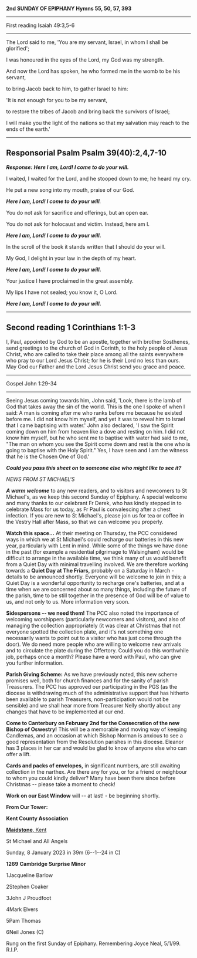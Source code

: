 **2nd SUNDAY OF EPIPHANY Hymns 55, 50, 57, 393**

  --------------- -----------------
  First reading   Isaiah 49:3,5-6
  --------------- -----------------

The Lord said to me, 'You are my servant, Israel, in whom I shall be
glorified';

I was honoured in the eyes of the Lord, my God was my strength.

And now the Lord has spoken, he who formed me in the womb to be his
servant,

to bring Jacob back to him, to gather Israel to him:

'It is not enough for you to be my servant,

to restore the tribes of Jacob and bring back the survivors of Israel;

I will make you the light of the nations so that my salvation may reach
to the ends of the earth.'

  ------------------------------------------
  Responsorial Psalm Psalm 39(40):2,4,7-10
  ------------------------------------------

***Response: Here I am, Lord! I come to do your will.***

I waited, I waited for the Lord, and he stooped down to me; he heard my
cry.

He put a new song into my mouth, praise of our God.

***Here I am, Lord! I come to do your will**.*

You do not ask for sacrifice and offerings, but an open ear.

You do not ask for holocaust and victim. Instead, here am I.

***Here I am, Lord! I come to do your will.***

In the scroll of the book it stands written that I should do your will.

My God, I delight in your law in the depth of my heart.

***Here I am, Lord! I come to do your will.***

Your justice I have proclaimed in the great assembly.

My lips I have not sealed; you know it, O Lord.

***Here I am, Lord! I come to do your will.***

  ------------------------------------
  Second reading 1 Corinthians 1:1-3
  ------------------------------------

I, Paul, appointed by God to be an apostle, together with brother
Sosthenes, send greetings to the church of God in Corinth, to the holy
people of Jesus Christ, who are called to take their place among all the
saints everywhere who pray to our Lord Jesus Christ; for he is their
Lord no less than ours. May God our Father and the Lord Jesus Christ
send you grace and peace.

  -------- --------------
  Gospel   John 1:29-34
  -------- --------------

Seeing Jesus coming towards him, John said, 'Look, there is the lamb of
God that takes away the sin of the world. This is the one I spoke of
when I said: A man is coming after me who ranks before me because he
existed before me. I did not know him myself, and yet it was to reveal
him to Israel that I came baptising with water.' John also declared, 'I
saw the Spirit coming down on him from heaven like a dove and resting on
him. I did not know him myself, but he who sent me to baptise with water
had said to me, "The man on whom you see the Spirit come down and rest
is the one who is going to baptise with the Holy Spirit." Yes, I have
seen and I am the witness that he is the Chosen One of God.'

***Could you pass this sheet on to someone else who might like to see
it?***

*NEWS FROM ST MICHAEL\'S*

***A warm welcome*** to any new readers, and to visitors and newcomers
to St Michael\'s, as we keep this second Sunday of Epiphany. A special
welcome and many thanks to our celebrant Fr Derek, who has kindly
stepped in to celebrate Mass for us today, as Fr Paul is convalescing
after a chest infection. If you are new to St Michael\'s, please join us
for tea or coffee in the Vestry Hall after Mass, so that we can welcome
you properly.

**Watch this space...** At their meeting on Thursday, the PCC considered
ways in which we at St Michael\'s could recharge our batteries in this
new year, particularly with Lent in mind. While some of the things we
have done in the past (for example a residential pilgrimage to
Walsingham) would be difficult to arrange in the available time, we
think many of us would benefit from a Quiet Day with minimal travelling
involved. We are therefore working towards a **Quiet Day at The
Friars,** probably on a Saturday in March - details to be announced
shortly. Everyone will be welcome to join in this; a Quiet Day is a
wonderful opportunity to recharge one\'s batteries, and at a time when
we are concerned about so many things, including the future of the
parish, time to be still together in the presence of God will be of
value to us, and not only to us. More information very soon.

**Sidespersons -- we need them!** The PCC also noted the importance of
welcoming worshippers (particularly newcomers and visitors), and also of
managing the collection appropriately (it was clear at Christmas that
not everyone spotted the collection plate, and it\'s not something one
necessarily wants to point out to a visitor who has just come through
the door). We do need more people who are willing to welcome new
arrivals and to circulate the plate during the Offertory. Could you do
this worthwhile job, perhaps once a month? Please have a word with Paul,
who can give you further information.

**Parish Giving Scheme:** As we have previously noted, this new scheme
promises well, both for church finances and for the sanity of parish
Treasurers. The PCC has approved our participating in the PGS (as the
diocese is withdrawing much of the administrative support that has
hitherto been available to parish Treasurers, non-participation would
not be sensible) and we shall hear more from Treasurer Nelly shortly
about any changes that have to be implemented at our end.

**Come to Canterbury on February 2nd for the Consecration of the new
Bishop of Oswestry!** This will be a memorable and moving way of keeping
Candlemas, and an occasion at which Bishop Norman is anxious to see a
good representation from the Resolution parishes in this diocese.
Eleanor has 3 places in her car and would be glad to know of anyone else
who can offer a lift.

**Cards and packs of envelopes,** in significant numbers, are still
awaiting collection in the narthex. Are there any for you, or for a
friend or neighbour to whom you could kindly deliver? Many have been
there since before Christmas -- please take a moment to check!

**Work on our East Window** will -- at last! - be beginning shortly.

**From Our Tower:**

**Kent County Association**

[**Maidstone**,
Kent](https://dove.cccbr.org.uk/detail.php?tower=12644#_blank)

St Michael and All Angels

Sunday, 8 January 2023 in 39m (6--1--24 in C)

**1269** **Cambridge Surprise Minor**

1Jacqueline Barlow

2Stephen Coaker

3John J Proudfoot

4Mark Elvers

5Pam Thomas

6Neil Jones (C)

Rung on the first Sunday of Epiphany. Remembering Joyce Neal, 5/1/99.
R.I.P.
